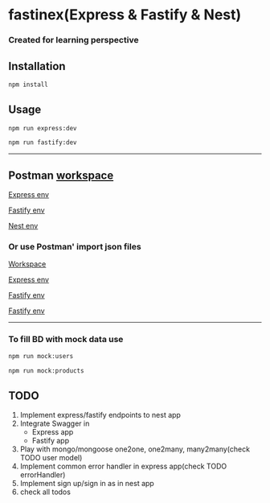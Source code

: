 # fastinex(Express & Fastify & Nest)

### Created for learning perspective

## Installation

```bash
npm install
```

## Usage

```bash
npm run express:dev
```

```bash
npm run fastify:dev
```

---

## Postman [workspace](https://app.getpostman.com/join-team?invite_code=e8dd2bc39814080ea0f797980870e672&target_code=fb448012f99536a86f501d4a093c9b91)

[Express env](https://go.postman.co/workspace/My-Workspace~12cf23ba-c208-4fa3-8d3d-4b40078992cc/environment/21971734-9abd5136-3fc2-4aab-8405-a9abec605730)

[Fastify env](https://go.postman.co/workspace/My-Workspace~12cf23ba-c208-4fa3-8d3d-4b40078992cc/environment/21971734-9abd5136-3fc2-4aab-8405-a9abec605730)

[Nest env](https://go.postman.co/workspace/My-Workspace~12cf23ba-c208-4fa3-8d3d-4b40078992cc/environment/21971734-9abd5136-3fc2-4aab-8405-a9abec605730)

### Or use Postman' import json files

[Workspace](./fastinex.postman_collection.json)

[Express env](./Express.postman_environment.json)

[Fastify env](./Fastify.postman_environment.json)

[Fastify env](./Nest.postman_environment.json)

---

### To fill BD with mock data use

```bash
npm run mock:users
```

```bash
npm run mock:products
```

## TODO

1. Implement express/fastify endpoints to nest app
2. Integrate Swagger in
   - Express app
   - Fastify app
3. Play with mongo/mongoose one2one, one2many, many2many(check TODO user model)
4. Implement common error handler in express app(check TODO errorHandler)
5. Implement sign up/sign in as in nest app
6. check all todos
